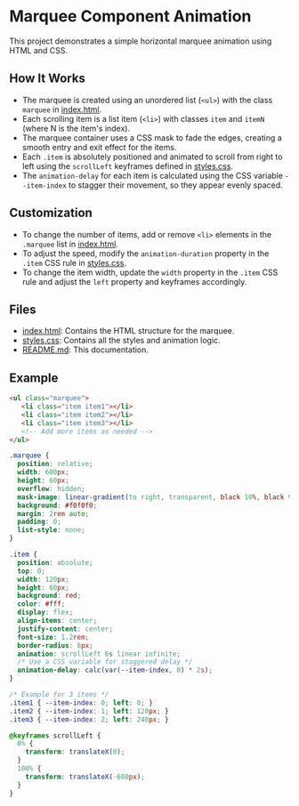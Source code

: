 # Marquee Component Animation

This project demonstrates a simple horizontal marquee animation using HTML and CSS.

## How It Works

- The marquee is created using an unordered list (`<ul>`) with the class `marquee` in [index.html](index.html).
- Each scrolling item is a list item (`<li>`) with classes `item` and `itemN` (where N is the item's index).
- The marquee container uses a CSS mask to fade the edges, creating a smooth entry and exit effect for the items.
- Each `.item` is absolutely positioned and animated to scroll from right to left using the `scrollLeft` keyframes defined in [styles.css](styles.css).
- The `animation-delay` for each item is calculated using the CSS variable `--item-index` to stagger their movement, so they appear evenly spaced.

## Customization

- To change the number of items, add or remove `<li>` elements in the `.marquee` list in [index.html](index.html).
- To adjust the speed, modify the `animation-duration` property in the `.item` CSS rule in [styles.css](styles.css).
- To change the item width, update the `width` property in the `.item` CSS rule and adjust the `left` property and keyframes accordingly.

## Files

- [index.html](index.html): Contains the HTML structure for the marquee.
- [styles.css](styles.css): Contains all the styles and animation logic.
- [README.md](README.md): This documentation.

## Example

```html
<ul class="marquee">
   <li class="item item1"></li>
   <li class="item item2"></li>
   <li class="item item3"></li>
   <!-- Add more items as needed -->
</ul>
```

```css
.marquee {
  position: relative;
  width: 600px;
  height: 60px;
  overflow: hidden;
  mask-image: linear-gradient(to right, transparent, black 10%, black 90%, transparent);
  background: #f0f0f0;
  margin: 2rem auto;
  padding: 0;
  list-style: none;
}

.item {
  position: absolute;
  top: 0;
  width: 120px;
  height: 60px;
  background: red;
  color: #fff;
  display: flex;
  align-items: center;
  justify-content: center;
  font-size: 1.2rem;
  border-radius: 8px;
  animation: scrollLeft 6s linear infinite;
  /* Use a CSS variable for staggered delay */
  animation-delay: calc(var(--item-index, 0) * 2s);
}

/* Example for 3 items */
.item1 { --item-index: 0; left: 0; }
.item2 { --item-index: 1; left: 120px; }
.item3 { --item-index: 2; left: 240px; }

@keyframes scrollLeft {
  0% {
    transform: translateX(0);
  }
  100% {
    transform: translateX(-600px);
  }
}
```